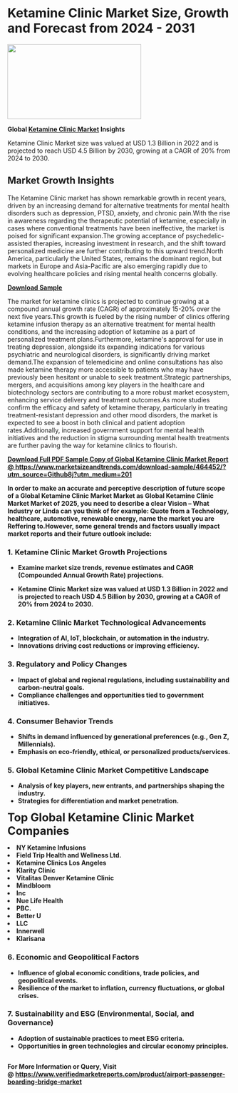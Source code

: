 <H1>Ketamine Clinic Market Size, Growth and Forecast from 2024 - 2031</H1><img class="aligncenter size-medium wp-image-584254" src="https://thirdeyenews.in/wp-content/uploads/2024/09/Global-Market-Research-300x168.jpeg" alt="" width="300" height="168" /><p><strong>Global&nbsp;<a href="https://www.marketsizeandtrends.com/download-sample/464452/?utm_source=Github8j?utm_medium=201">Ketamine Clinic Market</a> Insights</strong></p><p>Ketamine Clinic Market size was valued at USD 1.3 Billion in 2022 and is projected to reach USD 4.5 Billion by 2030, growing at a CAGR of 20% from 2024 to 2030.</p><p><h2>Market Growth Insights</h2> <p>The Ketamine Clinic market has shown remarkable growth in recent years, driven by an increasing demand for alternative treatments for mental health disorders such as depression, PTSD, anxiety, and chronic pain.With the rise in awareness regarding the therapeutic potential of ketamine, especially in cases where conventional treatments have been ineffective, the market is poised for significant expansion.The growing acceptance of psychedelic-assisted therapies, increasing investment in research, and the shift toward personalized medicine are further contributing to this upward trend.North America, particularly the United States, remains the dominant region, but markets in Europe and Asia-Pacific are also emerging rapidly due to evolving healthcare policies and rising mental health concerns globally.</p> <p><strong><a href="#">Download Sample</a></strong></p> <p>The market for ketamine clinics is projected to continue growing at a compound annual growth rate (CAGR) of approximately 15-20% over the next five years.This growth is fueled by the rising number of clinics offering ketamine infusion therapy as an alternative treatment for mental health conditions, and the increasing adoption of ketamine as a part of personalized treatment plans.Furthermore, ketamine's approval for use in treating depression, alongside its expanding indications for various psychiatric and neurological disorders, is significantly driving market demand.The expansion of telemedicine and online consultations has also made ketamine therapy more accessible to patients who may have previously been hesitant or unable to seek treatment.Strategic partnerships, mergers, and acquisitions among key players in the healthcare and biotechnology sectors are contributing to a more robust market ecosystem, enhancing service delivery and treatment outcomes.As more studies confirm the efficacy and safety of ketamine therapy, particularly in treating treatment-resistant depression and other mood disorders, the market is expected to see a boost in both clinical and patient adoption rates.Additionally, increased government support for mental health initiatives and the reduction in stigma surrounding mental health treatments are further paving the way for ketamine clinics to flourish.</p> <p><strong><a href="#"></p><p><span class=""><strong>Download Full PDF Sample Copy of Global Ketamine Clinic Market Report</strong> @ <a href="https://www.marketsizeandtrends.com/download-sample/464452/?utm_source=Github8j?utm_medium=201" target="_blank">https://www.marketsizeandtrends.com/download-sample/464452/?utm_source=Github8j?utm_medium=201</a></span></p><p>In order to make an accurate and perceptive description of future scope of a Global&nbsp;Ketamine Clinic Market Market as Global&nbsp;Ketamine Clinic Market Market of 2025, you need to describe a clear Vision &ndash; What Industry or Linda can you think of for example: Quote from a Technology, healthcare, automotive, renewable energy, name the market you are Reffering to.However, some general trends and factors usually impact market reports and their future outlook include:</p><h3>1.&nbsp;<strong>Ketamine Clinic Market Growth Projections</strong></h3><ul><li>Examine market size trends, revenue estimates and CAGR (Compounded Annual Growth Rate) projections.</li><li><p>Ketamine Clinic Market size was valued at USD 1.3 Billion in 2022 and is projected to reach USD 4.5 Billion by 2030, growing at a CAGR of 20% from 2024 to 2030.</p></li></ul><h3>2.&nbsp;<strong>Ketamine Clinic Market Technological Advancements</strong></h3><ul><li>Integration of AI, IoT, blockchain, or automation in the industry.</li><li>Innovations driving cost reductions or improving efficiency.</li></ul><h3>3.&nbsp;<strong>Regulatory and Policy Changes</strong></h3><ul><li>Impact of global and regional regulations, including sustainability and carbon-neutral goals.</li><li>Compliance challenges and opportunities tied to government initiatives.</li></ul><h3>4.&nbsp;<strong>Consumer Behavior Trends</strong></h3><ul><li>Shifts in demand influenced by generational preferences (e.g., Gen Z, Millennials).</li><li>Emphasis on eco-friendly, ethical, or personalized products/services.</li></ul><h3>5.&nbsp;<strong>Global Ketamine Clinic Market Competitive Landscape</strong></h3><ul><li>Analysis of key players, new entrants, and partnerships shaping the industry.</li><li>Strategies for differentiation and market penetration.</li></ul><p data-pm-slice="1 1 []"><span style="color: inherit; font-family: inherit; font-size: 25px;">Top Global Ketamine Clinic Market Companies</span></p><div class="" data-test-id=""><p><li>NY Ketamine Infusions</li><li> Field Trip Health and Wellness Ltd.</li><li> Ketamine Clinics Los Angeles</li><li> Klarity Clinic</li><li> Vitalitas Denver Ketamine Clinic</li><li> Mindbloom</li><li> Inc</li><li> Nue Life Health</li><li> PBC.</li><li> Better U</li><li> LLC</li><li> Innerwell</li><li> Klarisana</li></p></div><h3>6.&nbsp;<strong>Economic and Geopolitical Factors</strong></h3><ul><li>Influence of global economic conditions, trade policies, and geopolitical events.</li><li>Resilience of the market to inflation, currency fluctuations, or global crises.</li></ul><h3>7.&nbsp;<strong>Sustainability and ESG (Environmental, Social, and Governance)</strong></h3><ul><li>Adoption of sustainable practices to meet ESG criteria.</li><li>Opportunities in green technologies and circular economy principles.</li></ul><h2><strong style="font-size: 14px;">For More Information or Query, Visit @&nbsp;</strong><a style="background-color: #ffffff; font-size: 14px;" href="https://www.marketsizeandtrends.com/report/ketamine-clinic-market/" target="_blank">https://www.verifiedmarketreports.com/product/airport-passenger-boarding-bridge-market</a></h2>